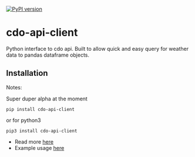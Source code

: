 [![PyPI version](https://badge.fury.io/py/cdo-api-client.svg)](https://badge.fury.io/py/cdo-api-client)

# cdo-api-client
Python interface to cdo api. Built to allow quick and easy query for weather
data to pandas dataframe objects.

## Installation
Notes:

Super duper alpha at the moment

```
pip install cdo-api-client
```
or for python3
```
pip3 install cdo-api-client
```

* Read more [here](https://www.ncdc.noaa.gov/cdo-web/webservices/v2#gettingStarted)
* Example usage [here](docs/example/dc_weather_data.py)

